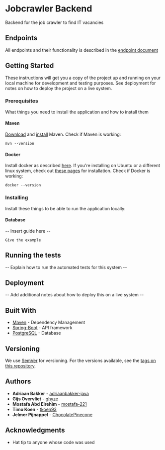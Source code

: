 # Jobcrawler Backend
Backend for the job crawler to find IT vacancies

## Endpoints
All endpoints and their functionality is described in the [endpoint document](docs/ENDPOINTS.md)

## Getting Started

These instructions will get you a copy of the project up and running on your local machine for development and testing purposes. See deployment for notes on how to deploy the project on a live system.

### Prerequisites

What things you need to install the application and how to install them

#### Maven
[Download](https://maven.apache.org/download.cgi) and [install](https://maven.apache.org/install.html) Maven.
Check if Maven is working:
```
mvn --version
```

#### Docker
Install docker as described [here](https://docs.docker.com/install/). If you're installing on Ubuntu or a different linux system, check out [these pages](https://docs.docker.com/install/linux/docker-ce/ubuntu/) for installation.
Check if Docker is working:
```
docker --version
```

### Installing

Install these things to be able to run the application locally:

#### Database
-- Insert guide here --

```
Give the example
```

## Running the tests

-- Explain how to run the automated tests for this system --

## Deployment

-- Add additional notes about how to deploy this on a live system --

## Built With

* [Maven](https://maven.apache.org/) - Dependency Management
* [Spring-Boot](https://spring.io/projects/spring-boot) - API framework
* [PostgreSQL](https://www.postgresql.org/) - Database

## Versioning

We use [SemVer](http://semver.org/) for versioning. For the versions available, see the [tags on this repository](https://github.com/mostafa-221/jobcrawler-backend/tags). 

## Authors

* **Adriaan Bakker** - [adriaanbakker-java](https://github.com/adriaanbakker-java)
* **Gijs Overvliet** - [ghyze](https://github.com/ghyze)
* **Mostafa Abd Elrehim** - [mostafa-221](https://github.com/mostafa-221)
* **Timo Koen** - [tkoen93](https://github.com/tkoen93)
* **Jelmer Pijnappel** - [ChocolatePinecone](https://github.com/ChocolatePinecone)

## Acknowledgments

* Hat tip to anyone whose code was used
